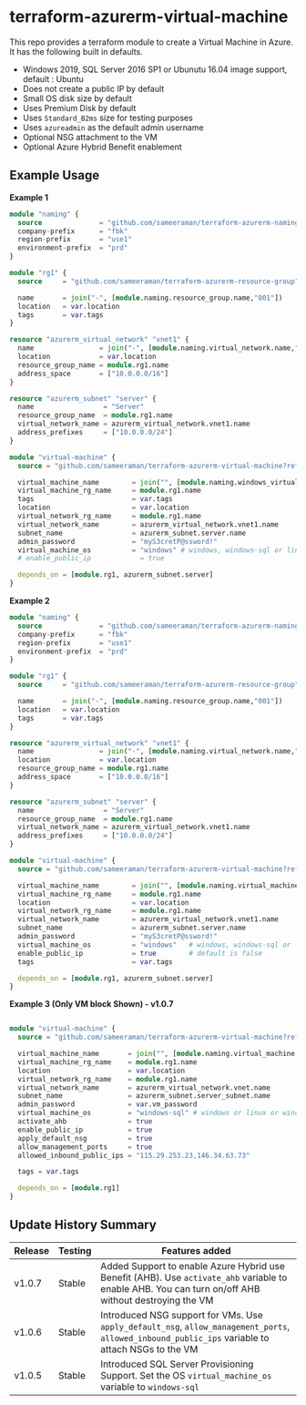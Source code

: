 # terraform-azurerm-virtual-machine
This repo provides a terraform module to create a Virtual Machine in Azure. It has the following built in defaults. 
* Windows 2019, SQL Server 2016 SP1 or Ubunutu 16.04 image support, default : Ubuntu
* Does not create a public IP by default
* Small OS disk size by default
* Uses Premium Disk by default
* Uses `Standard_B2ms` size for testing purposes
* Uses `azureadmin` as the default admin username
* Optional NSG attachment to the VM
* Optional Azure Hybrid Benefit enablement

## Example Usage
**Example 1**

```tf
module "naming" {
  source              = "github.com/sameeraman/terraform-azurerm-naming"
  company-prefix      = "fbk"
  region-prefix       = "use1"
  environment-prefix  = "prd"
}

module "rg1" {
  source     = "github.com/sameeraman/terraform-azurerm-resource-group"

  name       = join("-", [module.naming.resource_group.name,"001"])
  location   = var.location
  tags       = var.tags
}

resource "azurerm_virtual_network" "vnet1" {
  name                = join("-", [module.naming.virtual_network.name,"001"])
  location            = var.location
  resource_group_name = module.rg1.name
  address_space       = ["10.0.0.0/16"]
}

resource "azurerm_subnet" "server" {
  name                 = "Server"
  resource_group_name  = module.rg1.name
  virtual_network_name = azurerm_virtual_network.vnet1.name
  address_prefixes     = ["10.0.0.0/24"]
}

module "virtual-machine" {
  source = "github.com/sameeraman/terraform-azurerm-virtual-machine?ref=v1.0.0"

  virtual_machine_name        = join("", [module.naming.windows_virtual_machine.name,"01"])
  virtual_machine_rg_name     = module.rg1.name
  tags                        = var.tags
  location                    = var.location
  virtual_network_rg_name     = module.rg1.name
  virtual_network_name        = azurerm_virtual_network.vnet1.name
  subnet_name                 = azurerm_subnet.server.name
  admin_password              = "myS3cretP@ssword!"
  virtual_machine_os          = "windows" # windows, windows-sql or linux
  # enable_public_ip            = true

  depends_on = [module.rg1, azurerm_subnet.server]
}
```


**Example 2**

```tf
module "naming" {
  source              = "github.com/sameeraman/terraform-azurerm-naming"
  company-prefix      = "fbk"
  region-prefix       = "use1"
  environment-prefix  = "prd"
}

module "rg1" {
  source     = "github.com/sameeraman/terraform-azurerm-resource-group"

  name       = join("-", [module.naming.resource_group.name,"001"])
  location   = var.location
  tags       = var.tags
}

resource "azurerm_virtual_network" "vnet1" {
  name                = join("-", [module.naming.virtual_network.name,"001"])
  location            = var.location
  resource_group_name = module.rg1.name
  address_space       = ["10.0.0.0/16"]
}

resource "azurerm_subnet" "server" {
  name                 = "Server"
  resource_group_name  = module.rg1.name
  virtual_network_name = azurerm_virtual_network.vnet1.name
  address_prefixes     = ["10.0.0.0/24"]
}

module "virtual-machine" {
  source = "github.com/sameeraman/terraform-azurerm-virtual-machine?ref=v1.0.0"

  virtual_machine_name        = join("", [module.naming.virtual_machine.name,"01"])
  virtual_machine_rg_name     = module.rg1.name
  location                    = var.location
  virtual_network_rg_name     = module.rg1.name
  virtual_network_name        = azurerm_virtual_network.vnet1.name
  subnet_name                 = azurerm_subnet.server.name
  admin_password              = "myS3cretP@ssword!"
  virtual_machine_os          = "windows"   # windows, windows-sql or linux
  enable_public_ip            = true        # default is false
  tags                        = var.tags

  depends_on = [module.rg1, azurerm_subnet.server]
}

```



**Example 3 (Only VM block Shown) - v1.0.7**

```tf

module "virtual-machine" {
  source = "github.com/sameeraman/terraform-azurerm-virtual-machine?ref=v1.0.0"

  virtual_machine_name       = join("", [module.naming.virtual_machine.name, "sq1"])
  virtual_machine_rg_name    = module.rg1.name
  location                   = var.location
  virtual_network_rg_name    = module.rg1.name
  virtual_network_name       = azurerm_virtual_network.vnet.name
  subnet_name                = azurerm_subnet.server_subnet.name
  admin_password             = var.vm_password
  virtual_machine_os         = "windows-sql" # windows or linux or windows-sql
  activate_ahb               = true
  enable_public_ip           = true
  apply_default_nsg          = true
  allow_management_ports     = true
  allowed_inbound_public_ips = "115.29.253.23,146.34.63.73"

  tags = var.tags

  depends_on = [module.rg1]
}

```

## Update History Summary

| Release | Testing | Features added                                                                                                                                    |
|---------|---------|---------------------------------------------------------------------------------------------------------------------------------------------------|
| v1.0.7  | Stable  | Added Support to enable Azure Hybrid use Benefit (AHB). Use `activate_ahb` variable to enable AHB. You can turn on/off AHB without destroying the VM |
| v1.0.6  | Stable  | Introduced NSG support for VMs. Use `apply_default_nsg`, `allow_management_ports`, `allowed_inbound_public_ips` variable to attach NSGs to the VM |
| v1.0.5  | Stable  | Introduced SQL Server Provisioning Support.  Set the OS `virtual_machine_os` variable to `windows-sql`                                            |

